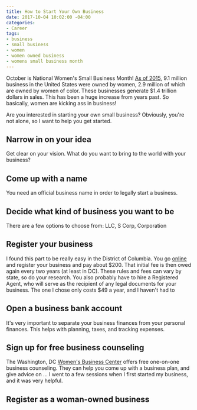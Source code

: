 ```yaml
---
title: How to Start Your Own Business
date: 2017-10-04 10:02:00 -04:00
categories:
- Career
tags:
- business
- small business
- women
- women owned business
- womens small business month
---
```


October is National Women's Small Business Month! [As of 2015](https://www.nawbo.org/resources/women-business-owner-statistics), 9.1 million business in the United States were owned by women, 2.9 million of which are owned by women of color. These businesses generate $1.4 trillion dollars in sales. This has been a huge increase from years past. So basically, women are kicking ass in business!

Are you interested in starting your own small business? Obviously, you're not alone, so I want to help you get started.

## Narrow in on your idea

Get clear on your vision. What do you want to bring to the world with your business? 

## Come up with a name

You need an official business name in order to legally start a business.

## Decide what kind of business you want to be

There are a few options to choose from: LLC, S Corp, Corporation

## Register your business

I found this part to be really easy in the District of Columbia. You go [online](https://otr.cfo.dc.gov/page/new-business-registration) and register your business and pay about $200. That initial fee is then owed again every two years (at least in DC). These rules and fees can vary by state, so do your research. You also probably have to hire a Registered Agent, who will serve as the recipient of any legal documents for your business. The one I chose only costs $49 a year, and I haven't had to 

## Open a business bank account

It's very important to separate your business finances from your personal finances. This helps with planning, taxes, and tracking expenses.

## Sign up for free business counseling

The Washington, DC [Women's Business Center](http://www.ncrc.org/dcwbc/how-to-register-for-free-counseling.html) offers free one-on-one business counseling. They can help you come up with a business plan, and give advice on ... I went to a few sessions when I first started my business, and it was very helpful.

## Register as a woman-owned business